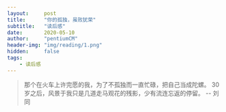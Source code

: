 ```yaml
---
layout:     post
title:      "你的孤独，虽败犹荣"
subtitle:   "读后感"
date:       2020-05-10
author:     "pentiumCM"
header-img: "img/reading/1.png"
hidden:     false
tags:
    - 读后感
---
```



> 那个在火车上许完愿的我，为了不孤独而一直忙碌，把自己当成陀螺。 30 岁之后，风景于我只是几道走马观花的残影，少有流连忘返的停留。 -- 刘同
